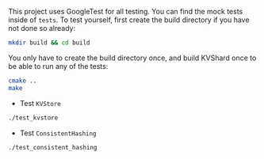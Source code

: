 This project uses GoogleTest for all testing. You can find the mock tests inside of `tests`. To test yourself, first create the build directory if you have not done so already:


```bash
mkdir build && cd build
```

You only have to create the build directory once, and build KVShard once to be able to run any of the tests:
```bash
cmake ..
make
```


- Test `KVStore`
```bash
./test_kvstore
```

- Test `ConsistentHashing`
```bash
./test_consistent_hashing
```